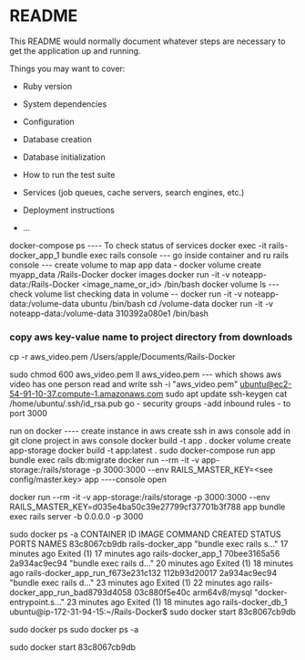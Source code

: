 # README

This README would normally document whatever steps are necessary to get the
application up and running.

Things you may want to cover:

* Ruby version

* System dependencies

* Configuration

* Database creation

* Database initialization

* How to run the test suite

* Services (job queues, cache servers, search engines, etc.)

* Deployment instructions

* ...


docker-compose ps ---- To check status of services
docker exec -it rails-docker_app_1 bundle exec rails console --- go inside container and ru rails console
--- create volume to map app data -
docker volume create myapp_data
/Rails-Docker
docker images
docker run -it -v noteapp-data:/Rails-Docker <image_name_or_id> /bin/bash
docker volume ls --- check volume list
checking data in volume -- docker run -it -v  noteapp-data:/volume-data ubuntu /bin/bash
cd /volume-data
docker run -it -v noteapp-data:/volume-data 310392a080e1 /bin/bash

### copy aws key-value name to project directory from downloads
cp -r aws_video.pem /Users/apple/Documents/Rails-Docker

sudo chmod 600 aws_video.pem
ll aws_video.pem --- which shows aws video has one person read and write
ssh -i "aws_video.pem" ubuntu@ec2-54-91-10-37.compute-1.amazonaws.com
sudo apt update
ssh-keygen
cat /home/ubuntu/.ssh/id_rsa.pub
go - security groups -add inbound rules - to port 3000

run on docker ----
create instance in aws
create ssh in aws console
add in git
clone project in aws console
docker build -t app .
docker volume create app-storage
docker build -t app:latest .
 sudo docker-compose run app bundle exec rails db:migrate
docker run --rm -it -v app-storage:/rails/storage -p 3000:3000 --env RAILS_MASTER_KEY=<see config/master.key> app ----console open


docker run --rm -it -v app-storage:/rails/storage -p 3000:3000 --env RAILS_MASTER_KEY=d035e4ba50c39e27799cf37701b3f788 app bundle exec rails server -b 0.0.0.0 -p 3000


sudo docker ps -a
CONTAINER ID   IMAGE              COMMAND                  CREATED          STATUS                      PORTS     NAMES
83c8067cb9db   rails-docker_app   "bundle exec rails s…"   17 minutes ago   Exited (1) 17 minutes ago             rails-docker_app_1
70bee3165a56   2a934ac9ec94       "bundle exec rails d…"   20 minutes ago   Exited (1) 18 minutes ago             rails-docker_app_run_f673e231c132
112b93d20017   2a934ac9ec94       "bundle exec rails d…"   23 minutes ago   Exited (1) 22 minutes ago             rails-docker_app_run_bad8793d4058
03c880f5e40c   arm64v8/mysql      "docker-entrypoint.s…"   23 minutes ago   Exited (1) 18 minutes ago             rails-docker_db_1
ubuntu@ip-172-31-94-15:~/Rails-Docker$ sudo docker start 83c8067cb9db


sudo docker ps
sudo docker ps -a

sudo docker start 83c8067cb9db
